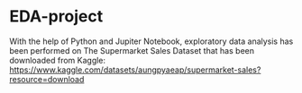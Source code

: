 # EDA-project
With the help of Python and Jupiter Notebook, 
exploratory data analysis has been performed 
on The Supermarket Sales Dataset 
that has been downloaded from Kaggle: https://www.kaggle.com/datasets/aungpyaeap/supermarket-sales?resource=download
